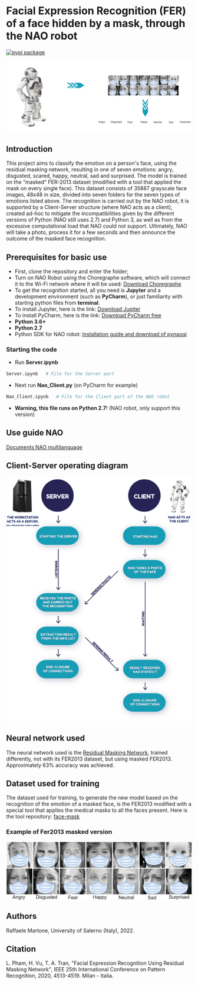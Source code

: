 # Facial Expression Recognition (FER) of a face hidden by a mask, through the NAO robot
[![pypi package](https://img.shields.io/badge/version-v3.0.5-blue)](https://pypi.org/project/rmn)

![NAO](images/CopertinaReadme.png)

## Introduction

This project aims to classify the emotion on a person's face, using the residual masking network, resulting in one of seven emotions: angry, disgusted, scared, happy, neutral, sad and surprised.
The model is trained on the “masked” FER-2013 dataset (modified with a tool that applied the mask on every single face). This dataset consists of 35887 grayscale face images, 48x48 in size, divided into seven folders for the seven types of emotions listed above.
The recognition is carried out by the NAO robot, it is supported by a Client-Server structure (where NAO acts as a client), created ad-hoc to mitigate the incompatibilities given by the different versions of Python (NAO still uses 2.7) and Python 3, as well as from the excessive computational load that NAO could not support.
Ultimately, NAO will take a photo, process it for a few seconds and then announce the outcome of the masked face recognition.

## Prerequisites for basic use
- First, clone the repository and enter the folder;
- Turn on NAO Robot using the Choregraphe software, which will connect it to the Wi-Fi network where it will be used: [Download Choregraphe](https://www.softbankrobotics.com/emea/en/support/nao-6/downloads-softwares)
- To get the recognition started, all you need is **Jupyter** and a development environment (such as **PyCharm**), or just familiarity with starting python files from **terminal**.
- To install Jupyter, here is the link: [Download Jupiter](https://jupyter.org/install)
- To install PyCharm, here is the link: [Download PyCharm free](https://www.jetbrains.com/pycharm/download/)
- **Python 3.6+**
- **Python 2.7**
- Python SDK for NAO robot: [Installation guide and download of pynaoqi](https://developer.softbankrobotics.com/nao6/naoqi-developer-guide/sdks/python-sdk/python-sdk-installation-guide)

### Starting the code

- Run **Server.ipynb**
```sh
Server.ipynb   # File for the Server part
```
- Next run **Nao_Client.py** (on PyCharm for example)
```sh
Nao_Client.ipynb   # File for the Client part of the NAO robot
```
- **Warning, this file runs on Python 2.7**! (NAO robot, only support this version)

## Use guide NAO
[Documents NAO multilanguage](https://www.softbankrobotics.com/emea/en/support/nao-6/downloads-documents)

## Client-Server operating diagram
![Diagramm](images/DiagrammaReadme.png)

## Neural network used
The neural network used is the [Residual Masking Network](https://github.com/phamquiluan/ResidualMaskingNetwork), trained differently, not with its FER2013 dataset, but using masked FER2013.
Approximately 63% accuracy was achieved.

## Dataset used for training
The dataset used for training, to generate the new model based on the recognition of the emotion of a masked face, is the FER2013 modified with a special tool that applies the medical masks to all the faces present.
Here is the tool repository: [face-mask](https://github.com/Prodesire/face-mask/blob/master/README.md)

### Example of Fer2013 masked version
![Diagramm](Fer2013_Masked.png)

## Authors
Raffaele Martone, University of Salerno (Italy), 2022.

## Citation
L. Pham, H. Vu, T. A. Tran, "Facial Expression Recognition Using Residual Masking Network", IEEE 25th International Conference on Pattern Recognition, 2020, 4513-4519. Milan - Italia.
